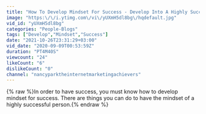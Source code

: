 ```yaml
---
title: "How To Develop Mindset For Success - Develop Into A Highly Successful Person"
image: "https:\/\/i.ytimg.com\/vi\/yUXmH5dl8bg\/hqdefault.jpg"
vid_id: "yUXmH5dl8bg"
categories: "People-Blogs"
tags: ["Develop","Mindset","Success"]
date: "2021-10-26T23:31:29+03:00"
vid_date: "2020-09-09T00:53:59Z"
duration: "PT4M40S"
viewcount: "24"
likeCount: "6"
dislikeCount: "0"
channel: "nancyparktheinternetmarketingachievers"
---
```

{% raw %}In order to have success, you must know how to develop mindset for success. There are things you can do to have the mindset of a highly successful person.{% endraw %}
